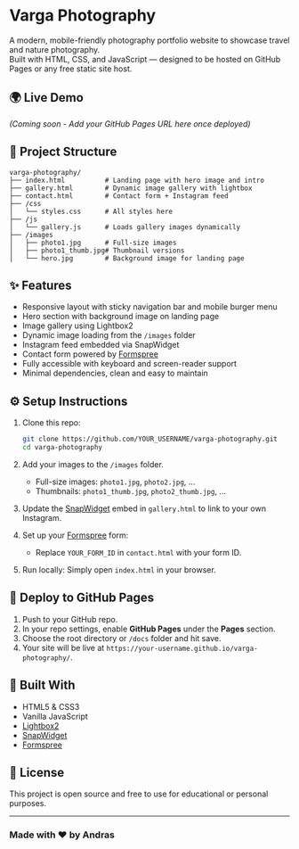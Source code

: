 # Varga Photography

A modern, mobile-friendly photography portfolio website to showcase travel and nature photography.  
Built with HTML, CSS, and JavaScript — designed to be hosted on GitHub Pages or any free static site host.

## 🌍 Live Demo

*(Coming soon - Add your GitHub Pages URL here once deployed)*

## 📁 Project Structure

```
varga-photography/
├── index.html          # Landing page with hero image and intro
├── gallery.html        # Dynamic image gallery with lightbox
├── contact.html        # Contact form + Instagram feed
├── /css
│   └── styles.css      # All styles here
├── /js
│   └── gallery.js      # Loads gallery images dynamically
├── /images
│   ├── photo1.jpg      # Full-size images
│   ├── photo1_thumb.jpg# Thumbnail versions
│   └── hero.jpg        # Background image for landing page
```

## ✨ Features

- Responsive layout with sticky navigation bar and mobile burger menu
- Hero section with background image on landing page
- Image gallery using Lightbox2
- Dynamic image loading from the `/images` folder
- Instagram feed embedded via SnapWidget
- Contact form powered by [Formspree](https://formspree.io/)
- Fully accessible with keyboard and screen-reader support
- Minimal dependencies, clean and easy to maintain

## ⚙️ Setup Instructions

1. Clone this repo:
   ```bash
   git clone https://github.com/YOUR_USERNAME/varga-photography.git
   cd varga-photography
   ```

2. Add your images to the `/images` folder.
   - Full-size images: `photo1.jpg`, `photo2.jpg`, ...
   - Thumbnails: `photo1_thumb.jpg`, `photo2_thumb.jpg`, ...

3. Update the [SnapWidget](https://snapwidget.com/) embed in `gallery.html` to link to your own Instagram.

4. Set up your [Formspree](https://formspree.io/) form:
   - Replace `YOUR_FORM_ID` in `contact.html` with your form ID.

5. Run locally:
   Simply open `index.html` in your browser.

## 🚀 Deploy to GitHub Pages

1. Push to your GitHub repo.
2. In your repo settings, enable **GitHub Pages** under the **Pages** section.
3. Choose the root directory or `/docs` folder and hit save.
4. Your site will be live at `https://your-username.github.io/varga-photography/`.

## 🧱 Built With

- HTML5 & CSS3
- Vanilla JavaScript
- [Lightbox2](https://lokeshdhakar.com/projects/lightbox2/)
- [SnapWidget](https://snapwidget.com/)
- [Formspree](https://formspree.io/)

## 📸 License

This project is open source and free to use for educational or personal purposes.

---

### Made with ❤️ by Andras

